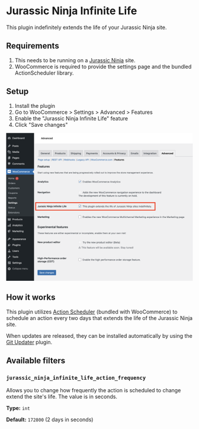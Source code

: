 # Jurassic Ninja Infinite Life

This plugin indefinitely extends the life of your Jurassic Ninja site.

## Requirements

1. This needs to be running on a [Jurassic Ninja](https://jurassic.ninja) site.
2. WooCommerce is required to provide the settings page and the bundled ActionScheduler library.

## Setup

1. Install the plugin
2. Go to WooCommerce > Settings > Advanced > Features
3. Enable the "Jurassic Ninja Infinite Life" feature
4. Click "Save changes"

![Screenshot of the Jurassic Ninja Infinite Life feature](.github/screenshots/jnil-settings.png)

## How it works

This plugin utilizes [Action Scheduler](https://actionscheduler.org) (bundled with WooCommerce) to schedule an action every two days that extends the life of the Jurassic Ninja site.

When updates are released, they can be installed automatically by using the [Git Updater](https://github.com/afragen/git-updater/releases/latest) plugin.

## Available filters

### `jurassic_ninja_infinite_life_action_frequency`

Allows you to change how frequently the action is scheduled to change extend the site's life. The value is in seconds.

**Type:** `int`

**Default:** `172800` (2 days in seconds)

